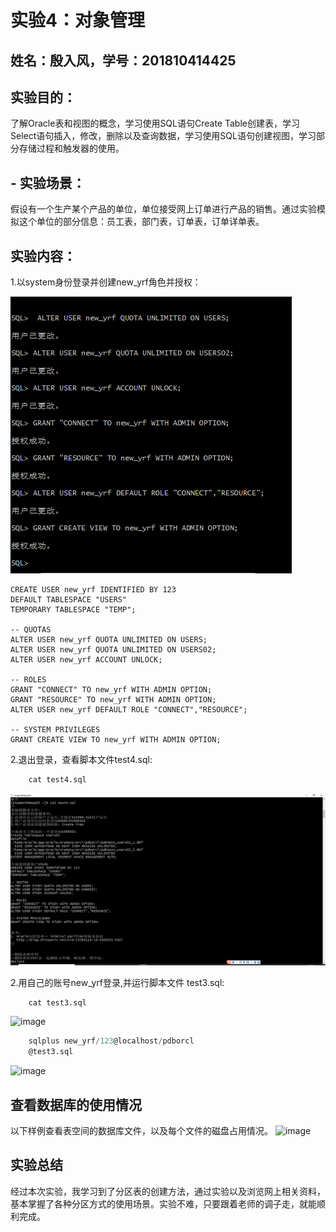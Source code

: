 # 实验4：对象管理

## 姓名：殷入风，学号：201810414425

## 实验目的：
了解Oracle表和视图的概念，学习使用SQL语句Create Table创建表，学习Select语句插入，修改，删除以及查询数据，学习使用SQL语句创建视图，学习部分存储过程和触发器的使用。
## - 实验场景：
假设有一个生产某个产品的单位，单位接受网上订单进行产品的销售。通过实验模拟这个单位的部分信息：员工表，部门表，订单表，订单详单表。

## 实验内容：
1.以system身份登录并创建new_yrf角色并授权：

![image](./img/sys登录创建角色并授权.png)

```下面是创建用户new_yrf
CREATE USER new_yrf IDENTIFIED BY 123
DEFAULT TABLESPACE "USERS"
TEMPORARY TABLESPACE "TEMP";

-- QUOTAS
ALTER USER new_yrf QUOTA UNLIMITED ON USERS;
ALTER USER new_yrf QUOTA UNLIMITED ON USERS02;
ALTER USER new_yrf ACCOUNT UNLOCK;

-- ROLES
GRANT "CONNECT" TO new_yrf WITH ADMIN OPTION;
GRANT "RESOURCE" TO new_yrf WITH ADMIN OPTION;
ALTER USER new_yrf DEFAULT ROLE "CONNECT","RESOURCE";

-- SYSTEM PRIVILEGES
GRANT CREATE VIEW TO new_yrf WITH ADMIN OPTION;
```


2.退出登录，查看脚本文件test4.sql: 

```sql
    cat test4.sql
```

![image](./img/运行脚本文件.png) 

2.用自己的账号new_yrf登录,并运行脚本文件 test3.sql: 

```sql
    cat test3.sql
```

![image](./img/2.png) 

```sql
    sqlplus new_yrf/123@localhost/pdborcl
    @test3.sql
```
![image](./img/3.png)




## 查看数据库的使用情况
以下样例查看表空间的数据库文件，以及每个文件的磁盘占用情况。
![image](./img/4.png)


## 实验总结
经过本次实验，我学习到了分区表的创建方法，通过实验以及浏览网上相关资料，基本掌握了各种分区方式的使用场景。实验不难，只要跟着老师的调子走，就能顺利完成。
